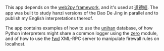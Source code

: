 This app depends on the [web2py framework](https://web2py.com),
and it's used at [道德經](http://daodejing.ca).
The app was built to study hanzi versions of the Dao De Jing in parallel
and to publish my English interpretations thereof.

The app contains examples
of how to use the [unihan](https://github.com/tessercat/unihan) database,
of how Python interpreters might share a common logger using the [zero](https://github.com/tessercat/zero) module,
and of how to use the [fwd](https://github.com/tessercat/fwd) XML-RPC server to manipulate firewall rules on localhost.
